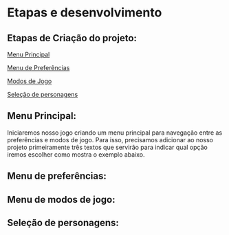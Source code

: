 # Etapas e desenvolvimento

## Etapas de Criação do projeto:

[Menu Principal](#menu-principal)

[Menu de Preferências](#menu-de-preferencias)

[Modos de Jogo](#menu-de-modos-de-jogo)

[Seleção de personagens](#seleção-de-personagem)


## Menu Principal:
Iniciaremos nosso jogo criando um menu principal para navegação entre as preferências e modos de jogo. Para isso, precisamos adicionar ao nosso projeto primeiramente três textos que servirão para indicar qual opção iremos escolher como mostra o exemplo abaixo. 

## Menu de preferências:

## Menu de modos de jogo:

## Seleção de personagens:
